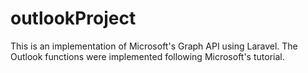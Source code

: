 # outlookProject
This is an implementation of Microsoft's Graph API using Laravel.
The Outlook functions were implemented following Microsoft's tutorial.
